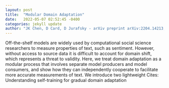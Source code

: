 ```yaml
---
layout: post
title:  "Modular Domain Adaptation"
date:   2022-05-07 02:52:45 -0400
categories: jekyll update
author: "JK Chen, D Card, D Jurafsky - arXiv preprint arXiv:2204.14213, 2022"
---
```

Off-the-shelf models are widely used by computational social science researchers to measure properties of text, such as sentiment. However, without access to source data it is difficult to account for domain shift, which represents a threat to validity. Here, we treat domain adaptation as a modular process that involves separate model producers and model consumers, and show how they can independently cooperate to facilitate more accurate measurements of text. We introduce two lightweight Cites: Understanding self-training for gradual domain adaptation